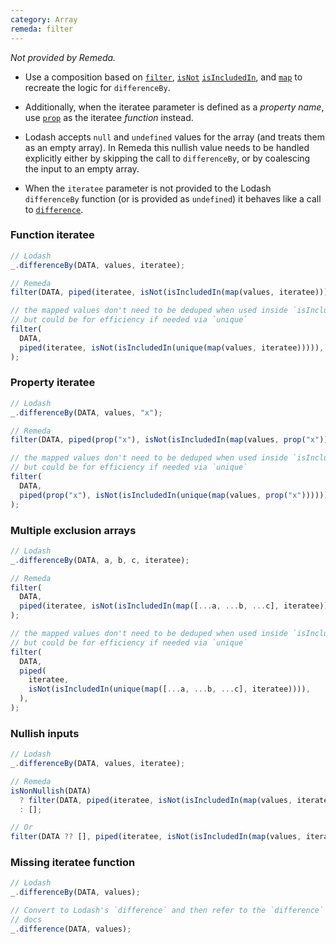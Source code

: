```yaml
---
category: Array
remeda: filter
---
```


_Not provided by Remeda._

- Use a composition based on [`filter`](/docs#filter), [`isNot`](/docs#isNot)
  [`isIncludedIn`](/docs#isIncludedIn), and [`map`](/docs#map) to recreate the
  logic for `differenceBy`.

- Additionally, when the iteratee parameter is defined as a _property name_, use
  [`prop`](/docs#prop) as the iteratee _function_ instead.

- Lodash accepts `null` and `undefined` values for the array (and treats them as
  an empty array). In Remeda this nullish value needs to be handled explicitly
  either by skipping the call to `differenceBy`, or by coalescing the input to
  an empty array.

- When the `iteratee` parameter is not provided to the Lodash `differenceBy`
  function (or is provided as `undefined`) it behaves like a call to
  [`difference`](/migrate/lodash#difference).

### Function iteratee

```ts
// Lodash
_.differenceBy(DATA, values, iteratee);

// Remeda
filter(DATA, piped(iteratee, isNot(isIncludedIn(map(values, iteratee)))));

// the mapped values don't need to be deduped when used inside `isIncludedIn`,
// but could be for efficiency if needed via `unique`
filter(
  DATA,
  piped(iteratee, isNot(isIncludedIn(unique(map(values, iteratee))))),
);
```

### Property iteratee

```ts
// Lodash
_.differenceBy(DATA, values, "x");

// Remeda
filter(DATA, piped(prop("x"), isNot(isIncludedIn(map(values, prop("x"))))));

// the mapped values don't need to be deduped when used inside `isIncludedIn`,
// but could be for efficiency if needed via `unique`
filter(
  DATA,
  piped(prop("x"), isNot(isIncludedIn(unique(map(values, prop("x")))))),
);
```

### Multiple exclusion arrays

```ts
// Lodash
_.differenceBy(DATA, a, b, c, iteratee);

// Remeda
filter(
  DATA,
  piped(iteratee, isNot(isIncludedIn(map([...a, ...b, ...c], iteratee)))),
);

// the mapped values don't need to be deduped when used inside `isIncludedIn`,
// but could be for efficiency if needed via `unique`
filter(
  DATA,
  piped(
    iteratee,
    isNot(isIncludedIn(unique(map([...a, ...b, ...c], iteratee)))),
  ),
);
```

### Nullish inputs

```ts
// Lodash
_.differenceBy(DATA, values, iteratee);

// Remeda
isNonNullish(DATA)
  ? filter(DATA, piped(iteratee, isNot(isIncludedIn(map(values, iteratee)))))
  : [];

// Or
filter(DATA ?? [], piped(iteratee, isNot(isIncludedIn(map(values, iteratee)))));
```

### Missing iteratee function

```ts
// Lodash
_.differenceBy(DATA, values);

// Convert to Lodash's `difference` and then refer to the `difference` migration
// docs
_.difference(DATA, values);
```
